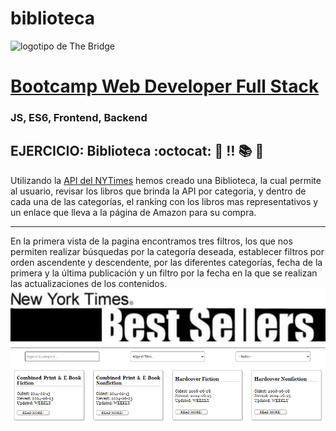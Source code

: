 # biblioteca
![logotipo de The Bridge](https://user-images.githubusercontent.com/27650532/77754601-e8365180-702b-11ea-8bed-5bc14a43f869.png "logotipo de The Bridge")

# [Bootcamp Web Developer Full Stack](https://www.thebridge.tech/bootcamps/bootcamp-fullstack-developer/)

### JS, ES6, Frontend, Backend

## EJERCICIO: Biblioteca :octocat: :scroll: :bangbang: :books: :book:

Utilizando la [API del NYTimes](https://developer.nytimes.com/apis) hemos creado una Biblioteca, la cual permite al usuario, revisar los libros que brinda la API por categoria, y dentro de cada una de las categorías, el ranking con los libros mas representativos y un enlace que lleva a la página de Amazon para su compra.

***

En la primera vista de la pagina encontramos tres filtros, los que nos permiten realizar búsquedas por la categoría deseada, establecer filtros por orden ascendente y descendente, por las diferentes categorías, fecha de la primera y la última publicación y un filtro por la fecha en la que se realizan las actualizaciones de los contenidos.
![Vista Pagina Principal](https://github.com/steph-d989/biblioteca/blob/main/assets/Vista%20pagina%20principal.png)

